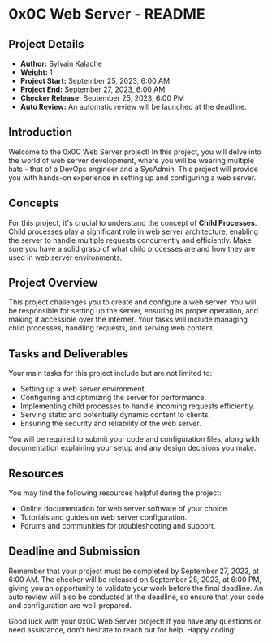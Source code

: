 # 0x0C Web Server - README

## Project Details
- **Author:** Sylvain Kalache
- **Weight:** 1
- **Project Start:** September 25, 2023, 6:00 AM
- **Project End:** September 27, 2023, 6:00 AM
- **Checker Release:** September 25, 2023, 6:00 PM
- **Auto Review:** An automatic review will be launched at the deadline.

## Introduction
Welcome to the 0x0C Web Server project! In this project, you will delve into the world of web server development, where you will be wearing multiple hats - that of a DevOps engineer and a SysAdmin. This project will provide you with hands-on experience in setting up and configuring a web server.

## Concepts
For this project, it's crucial to understand the concept of **Child Processes**. Child processes play a significant role in web server architecture, enabling the server to handle multiple requests concurrently and efficiently. Make sure you have a solid grasp of what child processes are and how they are used in web server environments.

## Project Overview
This project challenges you to create and configure a web server. You will be responsible for setting up the server, ensuring its proper operation, and making it accessible over the internet. Your tasks will include managing child processes, handling requests, and serving web content.

## Tasks and Deliverables
Your main tasks for this project include but are not limited to:
- Setting up a web server environment.
- Configuring and optimizing the server for performance.
- Implementing child processes to handle incoming requests efficiently.
- Serving static and potentially dynamic content to clients.
- Ensuring the security and reliability of the web server.

You will be required to submit your code and configuration files, along with documentation explaining your setup and any design decisions you make.

## Resources
You may find the following resources helpful during the project:
- Online documentation for web server software of your choice.
- Tutorials and guides on web server configuration.
- Forums and communities for troubleshooting and support.

## Deadline and Submission
Remember that your project must be completed by September 27, 2023, at 6:00 AM. The checker will be released on September 25, 2023, at 6:00 PM, giving you an opportunity to validate your work before the final deadline. An auto review will also be conducted at the deadline, so ensure that your code and configuration are well-prepared.

Good luck with your 0x0C Web Server project! If you have any questions or need assistance, don't hesitate to reach out for help. Happy coding!
